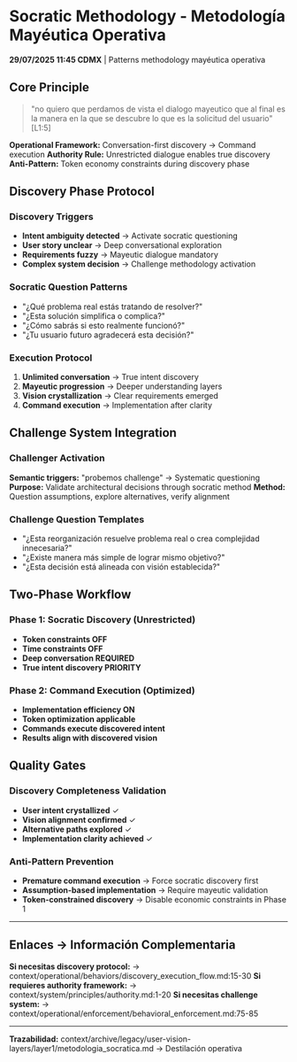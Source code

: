 # Socratic Methodology - Metodología Mayéutica Operativa

**29/07/2025 11:45 CDMX** | Patterns methodology mayéutica operativa

## Core Principle
> "no quiero que perdamos de vista el dialogo mayeutico que al final es la manera en la que se descubre lo que es la solicitud del usuario" [L1:5]

**Operational Framework:** Conversation-first discovery → Command execution
**Authority Rule:** Unrestricted dialogue enables true discovery
**Anti-Pattern:** Token economy constraints during discovery phase

## Discovery Phase Protocol

### Discovery Triggers
- **Intent ambiguity detected** → Activate socratic questioning
- **User story unclear** → Deep conversational exploration  
- **Requirements fuzzy** → Mayeutic dialogue mandatory
- **Complex system decision** → Challenge methodology activation

### Socratic Question Patterns
- "¿Qué problema real estás tratando de resolver?"
- "¿Esta solución simplifica o complica?"
- "¿Cómo sabrás si esto realmente funcionó?"
- "¿Tu usuario futuro agradecerá esta decisión?"

### Execution Protocol
1. **Unlimited conversation** → True intent discovery
2. **Mayeutic progression** → Deeper understanding layers
3. **Vision crystallization** → Clear requirements emerged
4. **Command execution** → Implementation after clarity

## Challenge System Integration

### Challenger Activation
**Semantic triggers:** "probemos challenge" → Systematic questioning
**Purpose:** Validate architectural decisions through socratic method
**Method:** Question assumptions, explore alternatives, verify alignment

### Challenge Question Templates
- "¿Esta reorganización resuelve problema real o crea complejidad innecesaria?"
- "¿Existe manera más simple de lograr mismo objetivo?"
- "¿Esta decisión está alineada con visión establecida?"

## Two-Phase Workflow

### Phase 1: Socratic Discovery (Unrestricted)
- **Token constraints OFF**
- **Time constraints OFF** 
- **Deep conversation REQUIRED**
- **True intent discovery PRIORITY**

### Phase 2: Command Execution (Optimized)
- **Implementation efficiency ON**  
- **Token optimization applicable**
- **Commands execute discovered intent**
- **Results align with discovered vision**

## Quality Gates

### Discovery Completeness Validation
- **User intent crystallized** ✓
- **Vision alignment confirmed** ✓  
- **Alternative paths explored** ✓
- **Implementation clarity achieved** ✓

### Anti-Pattern Prevention
- **Premature command execution** → Force socratic discovery first
- **Assumption-based implementation** → Require mayeutic validation
- **Token-constrained discovery** → Disable economic constraints in Phase 1

---
## Enlaces → Información Complementaria
**Si necesitas discovery protocol:** → context/operational/behaviors/discovery_execution_flow.md:15-30
**Si requieres authority framework:** → context/system/principles/authority.md:1-20
**Si necesitas challenge system:** → context/operational/enforcement/behavioral_enforcement.md:75-85

---
**Trazabilidad:** context/archive/legacy/user-vision-layers/layer1/metodologia_socratica.md → Destilación operativa